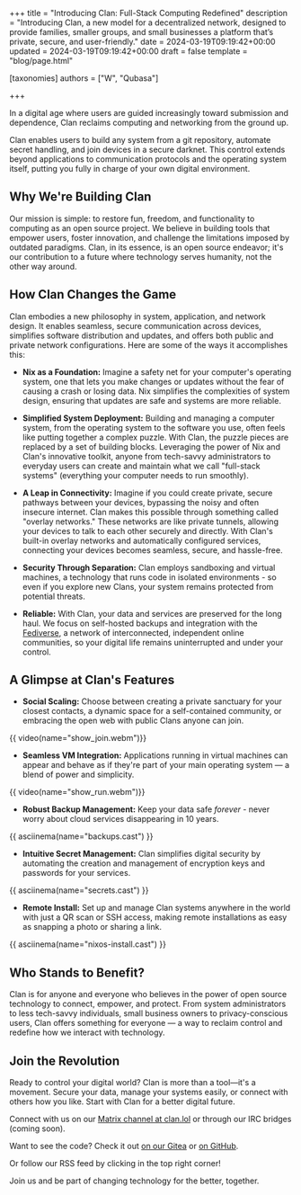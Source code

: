 +++
title = "Introducing Clan: Full-Stack Computing Redefined"
description = "Introducing Clan, a new model for a decentralized network, designed to provide families, smaller groups, and small businesses a platform that’s private, secure, and user-friendly."
date = 2024-03-19T09:19:42+00:00
updated = 2024-03-19T09:19:42+00:00
draft = false
template = "blog/page.html"

[taxonomies]
authors = ["W", "Qubasa"]

+++

In a digital age where users are guided increasingly toward submission and dependence, Clan reclaims computing and networking from the ground up.

Clan enables users to build any system from a git repository, automate secret handling, and join devices in a secure darknet. This control extends beyond applications to communication protocols and the operating system itself, putting you fully in charge of your own digital environment.

## Why We're Building Clan

Our mission is simple: to restore fun, freedom, and functionality to computing as an open source project. We believe in building tools that empower users, foster innovation, and challenge the limitations imposed by outdated paradigms. Clan, in its essence, is an open source endeavor; it's our contribution to a future where technology serves humanity, not the other way around.

## How Clan Changes the Game
Clan embodies a new philosophy in system, application, and network design. It enables seamless, secure communication across devices, simplifies software distribution and updates, and offers both public and private network configurations. Here are some of the ways it accomplishes this:

- **Nix as a Foundation:** Imagine a safety net for your computer's operating system, one that lets you make changes or updates without the fear of causing a crash or losing data. Nix simplifies the complexities of system design, ensuring that updates are safe and systems are more reliable.

- **Simplified System Deployment:** Building and managing a computer system, from the operating system to the software you use, often feels like putting together a complex puzzle. With Clan, the puzzle pieces are replaced by a set of building blocks. Leveraging the power of Nix and Clan's innovative toolkit, anyone from tech-savvy administrators to everyday users can create and maintain what we call "full-stack systems" (everything your computer needs to run smoothly).

- **A Leap in Connectivity:** Imagine if you could create private, secure pathways between your devices, bypassing the noisy and often insecure internet. Clan makes this possible through something called "overlay networks." These networks are like private tunnels, allowing your devices to talk to each other securely and directly. With Clan's built-in overlay networks and automatically configured services, connecting your devices becomes seamless, secure, and hassle-free.

- **Security Through Separation:** Clan employs sandboxing and virtual machines, a technology that runs code in isolated environments - so even if you explore new Clans, your system remains protected from potential threats.

- **Reliable:** With Clan, your data and services are preserved for the long haul. We focus on self-hosted backups and integration with the [Fediverse](https://de.wikipedia.org/wiki/Fediverse), a network of interconnected, independent online communities, so your digital life remains uninterrupted and under your control.


## A Glimpse at Clan's Features

- **Social Scaling:** Choose between creating a private sanctuary for your closest contacts, a dynamic space for a self-contained community, or embracing the open web with public Clans anyone can join.

{{ video(name="show_join.webm")}}

- **Seamless VM Integration:** Applications running in virtual machines can appear and behave as if they're part of your main operating system — a blend of power and simplicity.

{{ video(name="show_run.webm")}}

- **Robust Backup Management:** Keep your data safe _forever_ - never worry about cloud services disappearing in 10 years.

{{ asciinema(name="backups.cast") }}

- **Intuitive Secret Management:** Clan simplifies digital security by automating the creation and management of encryption keys and passwords for your services.

{{ asciinema(name="secrets.cast") }}

- **Remote Install:** Set up and manage Clan systems anywhere in the world with just a QR scan or SSH access, making remote installations as easy as snapping a photo or sharing a link.

{{ asciinema(name="nixos-install.cast") }}


## Who Stands to Benefit?

Clan is for anyone and everyone who believes in the power of open source technology to connect, empower, and protect. From system administrators to less tech-savvy individuals, small business owners to privacy-conscious users, Clan offers something for everyone — a way to reclaim control and redefine how we interact with technology.

## Join the Revolution

Ready to control your digital world? Clan is more than a tool—it's a movement. Secure your data, manage your systems easily, or connect with others how you like. Start with Clan for a better digital future.

Connect with us on our [Matrix channel at clan.lol](https://matrix.to/#/!djzOHBBBHnwQkgNgdV:matrix.org?via=blog.clan.lol) or through our IRC bridges (coming soon).

Want to see the code? Check it out [on our Gitea](https://git.clan.lol/clan/clan-core) or [on GitHub](https://github.com/clan-lol/clan-core).

Or follow our RSS feed by clicking in the top right corner!

Join us and be part of changing technology for the better, together.


